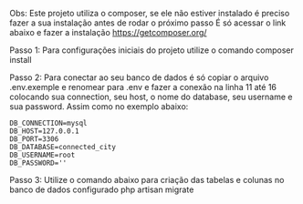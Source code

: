 Obs: Este projeto utiliza o composer, se ele não estiver instalado é preciso fazer a sua instalação antes de rodar o próximo passo
É só acessar o link abaixo e fazer a instalação 
    https://getcomposer.org/


Passo 1: Para configurações iniciais do projeto utilize o comando 
    composer install

Passo 2: Para conectar ao seu banco de dados é só copiar o arquivo .env.exemple e renomear para .env e fazer a conexão na linha 11 até 16
colocando sua connection, seu host, o nome do database, seu username e sua password. 
Assim como no exemplo abaixo:

    DB_CONNECTION=mysql
    DB_HOST=127.0.0.1
    DB_PORT=3306
    DB_DATABASE=connected_city
    DB_USERNAME=root
    DB_PASSWORD=''

Passo 3: Utilize o comando abaixo para criação das tabelas e colunas no banco de dados configurado
    php artisan migrate 
